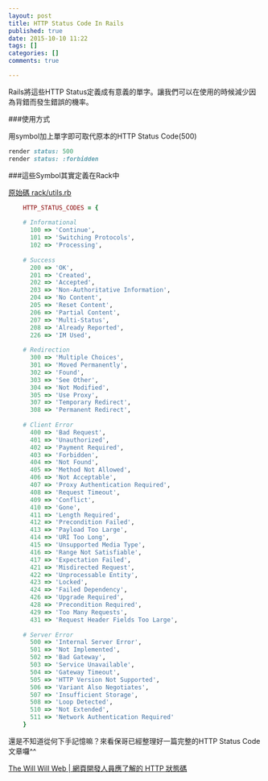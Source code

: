 ```yaml
---
layout: post
title: HTTP Status Code In Rails
published: true
date: 2015-10-10 11:22
tags: []
categories: []
comments: true

---
```

Rails將這些HTTP Status定義成有意義的單字。讓我們可以在使用的時候減少因為背錯而發生錯誤的機率。

###使用方式

用symbol加上單字即可取代原本的HTTP Status Code(500)

```rb
render status: 500
render status: :forbidden
```

###這些Symbol其實定義在Rack中

[原始碼 rack/utils.rb](https://github.com/rack/rack/blob/master/lib/rack/utils.rb#L452-L515)

```rb
    HTTP_STATUS_CODES = {
    
    # Informational
      100 => 'Continue',
      101 => 'Switching Protocols',
      102 => 'Processing',
      
    # Success
      200 => 'OK',
      201 => 'Created',
      202 => 'Accepted',
      203 => 'Non-Authoritative Information',
      204 => 'No Content',
      205 => 'Reset Content',
      206 => 'Partial Content',
      207 => 'Multi-Status',
      208 => 'Already Reported',
      226 => 'IM Used',
      
    # Redirection
      300 => 'Multiple Choices',
      301 => 'Moved Permanently',
      302 => 'Found',
      303 => 'See Other',
      304 => 'Not Modified',
      305 => 'Use Proxy',
      307 => 'Temporary Redirect',
      308 => 'Permanent Redirect',
      
    # Client Error
      400 => 'Bad Request',
      401 => 'Unauthorized',
      402 => 'Payment Required',
      403 => 'Forbidden',
      404 => 'Not Found',
      405 => 'Method Not Allowed',
      406 => 'Not Acceptable',
      407 => 'Proxy Authentication Required',
      408 => 'Request Timeout',
      409 => 'Conflict',
      410 => 'Gone',
      411 => 'Length Required',
      412 => 'Precondition Failed',
      413 => 'Payload Too Large',
      414 => 'URI Too Long',
      415 => 'Unsupported Media Type',
      416 => 'Range Not Satisfiable',
      417 => 'Expectation Failed',
      421 => 'Misdirected Request',
      422 => 'Unprocessable Entity',
      423 => 'Locked',
      424 => 'Failed Dependency',
      426 => 'Upgrade Required',
      428 => 'Precondition Required',
      429 => 'Too Many Requests',
      431 => 'Request Header Fields Too Large',
      
    # Server Error
      500 => 'Internal Server Error',
      501 => 'Not Implemented',
      502 => 'Bad Gateway',
      503 => 'Service Unavailable',
      504 => 'Gateway Timeout',
      505 => 'HTTP Version Not Supported',
      506 => 'Variant Also Negotiates',
      507 => 'Insufficient Storage',
      508 => 'Loop Detected',
      510 => 'Not Extended',
      511 => 'Network Authentication Required'
    }
```
還是不知道從何下手記憶嘛？來看保哥已經整理好一篇完整的HTTP Status Code文章囉^^

[The Will Will Web | 網頁開發人員應了解的 HTTP 狀態碼](http://blog.miniasp.com/post/2009/01/16/Web-developer-should-know-about-HTTP-Status-Code.aspx)